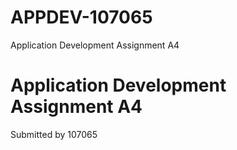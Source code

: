 # APPDEV-107065
Application Development Assignment A4
# Application Development Assignment A4

Submitted by 107065
